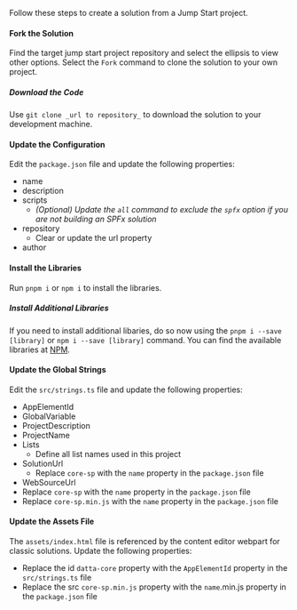 Follow these steps to create a solution from a Jump Start project.

#### Fork the Solution

Find the target jump start project repository and select the ellipsis to view other options. Select the `Fork` command to clone the solution to your own project.

##### Download the Code

Use `git clone _url to repository_` to download the solution to your development machine.

#### Update the Configuration

Edit the `package.json` file and update the following properties:

* name
* description
* scripts
  * _(Optional) Update the `all` command to exclude the `spfx` option if you are not building an SPFx solution_
* repository
  * Clear or update the url property
* author

#### Install the Libraries

Run `pnpm i` or `npm i` to install the libraries.

##### Install Additional Libraries

If you need to install additional libaries, do so now using the `pnpm i --save [library]` or `npm i --save [library]` command. You can find the available libraries at [NPM](https://www.npmjs.com/).

#### Update the Global Strings

Edit the `src/strings.ts` file and update the following properties:

* AppElementId
* GlobalVariable
* ProjectDescription
* ProjectName
* Lists
  * Define all list names used in this project
* SolutionUrl
  * Replace `core-sp` with the `name` property in the `package.json` file
* WebSourceUrl
 * Replace `core-sp` with the `name` property in the `package.json` file
 * Replace `core-sp.min.js` with the `name` property in the `package.json` file

#### Update the Assets File

The `assets/index.html` file is referenced by the content editor webpart for classic solutions. Update the following properties:

* Replace the id `datta-core` property with the `AppElementId` property in the `src/strings.ts` file
* Replace the src `core-sp.min.js` property with the `name`.min.js property in the `package.json` file
